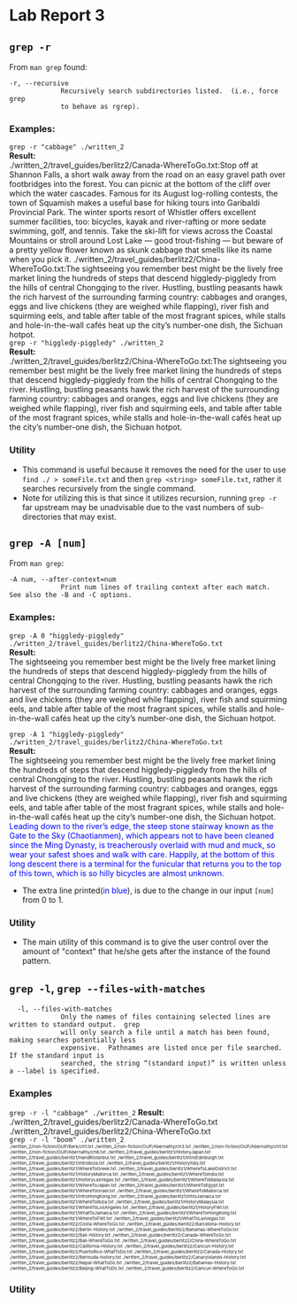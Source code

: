 # Lab Report 3
## `grep -r`
From `man grep` found:
```
-r, --recursive
             Recursively search subdirectories listed.  (i.e., force grep
             to behave as rgrep).
```
### Examples:  
`grep -r "cabbage" ./written_2`  
**Result:**  
./written_2/travel_guides/berlitz2/Canada-WhereToGo.txt:Stop off at Shannon Falls, a short walk away from the road on an easy gravel path over footbridges into the forest. You can picnic at the bottom of the cliff over which the water cascades. Famous for its August log-rolling contests, the town of Squamish makes a useful base for hiking tours into Garibaldi Provincial Park. The winter sports resort of Whistler offers excellent summer facilities, too: bicycles, kayak and river-rafting or more sedate swimming, golf, and tennis. Take the ski-lift for views across the Coastal Mountains or stroll around Lost Lake — good trout-fishing — but beware of a pretty yellow flower known as skunk cabbage that smells like its name when you pick it.
./written_2/travel_guides/berlitz2/China-WhereToGo.txt:The sightseeing you remember best might be the lively free market lining the hundreds of steps that descend higgledy-piggledy from the hills of central Chongqing to the river. Hustling, bustling peasants hawk the rich harvest of the surrounding farming country: cabbages and oranges, eggs and live chickens (they are weighed while flapping), river fish and squirming eels, and table after table of the most fragrant spices, while stalls and hole-in-the-wall cafés heat up the city’s number-one dish, the Sichuan hotpot.  
`grep -r "higgledy-piggledy" ./written_2`  
**Result:**  
./written_2/travel_guides/berlitz2/China-WhereToGo.txt:The sightseeing you remember best might be the lively free market lining the hundreds of steps that descend higgledy-piggledy from the hills of central Chongqing to the river. Hustling, bustling peasants hawk the rich harvest of the surrounding farming country: cabbages and oranges, eggs and live chickens (they are weighed while flapping), river fish and squirming eels, and table after table of the most fragrant spices, while stalls and hole-in-the-wall cafés heat up the city’s number-one dish, the Sichuan hotpot.

### Utility
* This command is useful because it removes the need for the user to use `find ./ > someFile.txt` and then `grep <string> someFile.txt`, rather it searches recursively from the single command.
* Note for utilizing this is that since it utilizes recursion, running `grep -r` far upstream may be unadvisable due to the vast numbers of sub-directories that may exist.  



## `grep -A [num]`
From `man grep`:
```
-A num, --after-context=num
             Print num lines of trailing context after each match.  See also the -B and -C options.
```
### Examples:
`grep -A 0 "higgledy-piggledy" ./written_2/travel_guides/berlitz2/China-WhereToGo.txt`  
**Result:**  
The sightseeing you remember best might be the lively free market lining the hundreds of steps that descend higgledy-piggledy from the hills of central Chongqing to the river. Hustling, bustling peasants hawk the rich harvest of the surrounding farming country: cabbages and oranges, eggs and live chickens (they are weighed while flapping), river fish and squirming eels, and table after table of the most fragrant spices, while stalls and hole-in-the-wall cafés heat up the city’s number-one dish, the Sichuan hotpot.

`grep -A 1 "higgledy-piggledy" ./written_2/travel_guides/berlitz2/China-WhereToGo.txt`  
**Result:**  
The sightseeing you remember best might be the lively free market lining the hundreds of steps that descend higgledy-piggledy from the hills of central Chongqing to the river. Hustling, bustling peasants hawk the rich harvest of the surrounding farming country: cabbages and oranges, eggs and live chickens (they are weighed while flapping), river fish and squirming eels, and table after table of the most fragrant spices, while stalls and hole-in-the-wall cafés heat up the city’s number-one dish, the Sichuan hotpot.
<mark style="color: blue; background: white">Leading down to the river’s edge, the steep stone stairway known as the Gate to the Sky (Chaotianmen), which appears not to have been cleaned since the Ming Dynasty, is treacherously overlaid with mud and muck, so wear your safest shoes and walk with care. Happily, at the bottom of this long descent there is a terminal for the funicular that returns you to the top of this town, which is so hilly bicycles are almost unknown.</mark>  
- The extra line printed(<mark style="color: blue;background: white">in blue</mark>), is due to the change in our input `[num]` from 0 to 1.
### Utility
* The main utility of this command is to give the user control over the amount of "context" that he/she gets after the instance of the found pattern.



## `grep -l`, `grep --files-with-matches`
```
  -l, --files-with-matches
             Only the names of files containing selected lines are written to standard output.  grep
             will only search a file until a match has been found, making searches potentially less
             expensive.  Pathnames are listed once per file searched.  If the standard input is
             searched, the string “(standard input)” is written unless a --label is specified.
```  
### Examples  
`grep -r -l "cabbage" ./written_2`
**Result:**  
./written_2/travel_guides/berlitz2/Canada-WhereToGo.txt
./written_2/travel_guides/berlitz2/China-WhereToGo.txt  
`grep -r -l "boom" ./written_2`  
<m style="font-size:8">./written_2/non-fiction/OUP/Berk/ch1.txt
./written_2/non-fiction/OUP/Abernathy/ch3.txt
./written_2/non-fiction/OUP/Abernathy/ch1.txt
./written_2/non-fiction/OUP/Abernathy/ch6.txt
./written_2/travel_guides/berlitz1/HistoryJapan.txt
./written_2/travel_guides/berlitz1/HandRIstanbul.txt
./written_2/travel_guides/berlitz1/IntroEdinburgh.txt
./written_2/travel_guides/berlitz1/IntroIbiza.txt
./written_2/travel_guides/berlitz1/HistoryItaly.txt
./written_2/travel_guides/berlitz1/WhereToGreek.txt
./written_2/travel_guides/berlitz1/WhereToLakeDistrict.txt
./written_2/travel_guides/berlitz1/HistoryMallorca.txt
./written_2/travel_guides/berlitz1/WhereToIndia.txt
./written_2/travel_guides/berlitz1/HistoryLasVegas.txt
./written_2/travel_guides/berlitz1/WhereToMalaysia.txt
./written_2/travel_guides/berlitz1/WhereToJapan.txt
./written_2/travel_guides/berlitz1/WhereToEgypt.txt
./written_2/travel_guides/berlitz1/WhereToIsrael.txt
./written_2/travel_guides/berlitz1/WhereToMallorca.txt
./written_2/travel_guides/berlitz1/IntroHongKong.txt
./written_2/travel_guides/berlitz1/IntroJamaica.txt
./written_2/travel_guides/berlitz1/WhereToIbiza.txt
./written_2/travel_guides/berlitz1/HistoryMalaysia.txt
./written_2/travel_guides/berlitz1/WhereToLosAngeles.txt
./written_2/travel_guides/berlitz1/HistoryFWI.txt
./written_2/travel_guides/berlitz1/WhatToJamaica.txt
./written_2/travel_guides/berlitz1/WhereToHongKong.txt
./written_2/travel_guides/berlitz1/WhereToFWI.txt
./written_2/travel_guides/berlitz1/WhatToLasVegas.txt
./written_2/travel_guides/berlitz2/Costa-WhereToGo.txt
./written_2/travel_guides/berlitz2/Barcelona-History.txt
./written_2/travel_guides/berlitz2/Berlin-History.txt
./written_2/travel_guides/berlitz2/Bahamas-WhereToGo.txt
./written_2/travel_guides/berlitz2/Bali-History.txt
./written_2/travel_guides/berlitz2/Canada-WhereToGo.txt
./written_2/travel_guides/berlitz2/Bali-WhereToGo.txt
./written_2/travel_guides/berlitz2/China-WhereToGo.txt
./written_2/travel_guides/berlitz2/California-History.txt
./written_2/travel_guides/berlitz2/Cancun-History.txt
./written_2/travel_guides/berlitz2/PuertoRico-WhatToDo.txt
./written_2/travel_guides/berlitz2/Canada-History.txt
./written_2/travel_guides/berlitz2/Bermuda-history.txt
./written_2/travel_guides/berlitz2/CanaryIslands-History.txt
./written_2/travel_guides/berlitz2/Nepal-WhatToDo.txt
./written_2/travel_guides/berlitz2/Bahamas-History.txt
./written_2/travel_guides/berlitz2/Beijing-WhatToDo.txt
./written_2/travel_guides/berlitz2/Cancun-WhereToGo.txt</m>



### Utility
